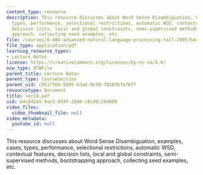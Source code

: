 ```yaml
---
content_type: resource
description: This resource discusses about Word Sense Disambiguation, examples, cases,
  types, performance, selectional restrictions, automatic WSD, contextual features,
  decision lists, local and global constraints, semi-supervised methods, bootstrapping
  approach, collecting seed examples, etc.
file: /courses/6-864-advanced-natural-language-processing-fall-2005/b4c042e59ac5034f200dc8cd8c26d809_lec19.pdf
file_type: application/pdf
learning_resource_types:
- Lecture Notes
license: https://creativecommons.org/licenses/by-nc-sa/4.0/
ocw_type: OCWFile
parent_title: Lecture Notes
parent_type: CourseSection
parent_uid: c9517f64-5b05-b3ae-9c50-78103b7a76ff
resourcetype: Document
title: lec19.pdf
uid: b4c042e5-9ac5-034f-200d-c8cd8c26d809
video_files:
  video_thumbnail_file: null
video_metadata:
  youtube_id: null
---
```

This resource discusses about Word Sense Disambiguation, examples, cases, types, performance, selectional restrictions, automatic WSD, contextual features, decision lists, local and global constraints, semi-supervised methods, bootstrapping approach, collecting seed examples, etc.
